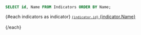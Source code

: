 ```sql indicators

SELECT id, Name FROM Indicators ORDER BY Name;

```
 
 {#each indicators as indicator}
    <a class="type-Indicator {indicator.id}" href="/indicator/{indicator.id}"><small><code>{indicator.id}</code></small> {indicator.Name}</a> <br>   
 {/each}